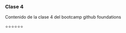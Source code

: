 ### Clase 4
Contenido de la clase 4 del bootcamp github foundations

:star::star::star::star::star::star:
